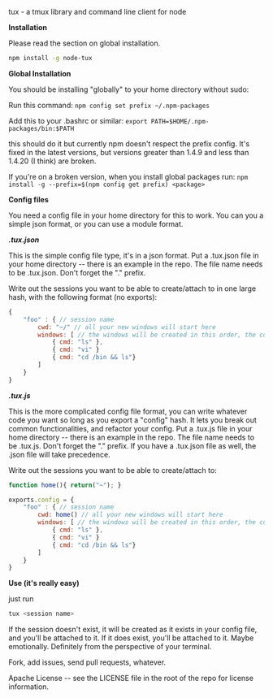 tux - a tmux library and command line client for node

**Installation**

Please read the section on global installation.

``` bash
npm install -g node-tux
```

**Global Installation**

You should be installing "globally" to your home directory without sudo:

Run this command: ```npm config set prefix ~/.npm-packages```

Add this to your .bashrc or similar: ```export PATH=$HOME/.npm-packages/bin:$PATH```

this should do it but currently npm doesn't respect the prefix config. 
It's fixed in the latest versions, but versions greater than 1.4.9 and less than 1.4.20 (I think) are broken.

If you're on a broken version, when you install global packages run: ```npm install -g --prefix=$(npm config get prefix) <package>```

**Config files**

You need a config file in your home directory for this to work. You can you a simple json format, or you can use a module format.

***.tux.json***

This is the simple config file type, it's in a json format. Put a .tux.json file in your home directory -- there is an example in the repo.
The file name needs to be .tux.json. Don't forget the "." prefix.

Write out the sessions you want to be able to create/attach to in one large hash, with the following format (no exports):

``` javascript
{
    "foo" : { // session name
        cwd: "~/" // all your new windows will start here
        windows: [ // the windows will be created in this order, the commands will be run
            { cmd: "ls" }, 
            { cmd: "vi" }
            { cmd: "cd /bin && ls"}
        ]
    }
}
```

***.tux.js***

This is the more complicated config file format, you can write whatever code you want so long as you export a  "config" hash. It lets you break out common functionalities, and refactor your config. Put a .tux.js file in your home directory -- there is an example in the repo.
The file name needs to be .tux.js. Don't forget the "." prefix. If you have a .tux.json file as well, the .json file will take precedence.

Write out the sessions you want to be able to create/attach to:

``` javascript
function home(){ return("~"); }

exports.config = {
    "foo" : { // session name
        cwd: home() // all your new windows will start here
        windows: [ // the windows will be created in this order, the commands will be run
            { cmd: "ls" }, 
            { cmd: "vi" }
            { cmd: "cd /bin && ls"}
        ]
    }
}
```

**Use (it's really easy)**

just run
``` bash
tux <session name>
```

If the session doesn't exist, it will be created as it exists in your config file, and you'll be attached to it.
If it does exist, you'll be attached to it. Maybe emotionally. Definitely from the perspective of your terminal.

Fork, add issues, send pull requests, whatever.

Apache License -- see the LICENSE file in the root of the repo for license information.
